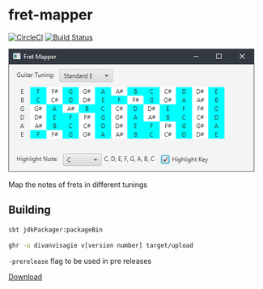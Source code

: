 # fret-mapper 
[![CircleCI](https://circleci.com/gh/divanvisagie/fret-mapper.svg?style=svg)](https://circleci.com/gh/divanvisagie/fret-mapper)
[![Build Status](https://travis-ci.org/divanvisagie/fret-mapper.svg?branch=master)](https://travis-ci.org/divanvisagie/fret-mapper)

![Screenshot](docs/images/screenshot.png)

Map the notes of frets in different tunings

## Building 

```sh
sbt jdkPackager:packageBin
```

```sh
ghr -u divanvisagie v[version number] target/upload
```
`-prerelease` flag to be used in pre releases

[Download](https://github.com/divanvisagie/fret-mapper/releases/tag/v0.0.2)